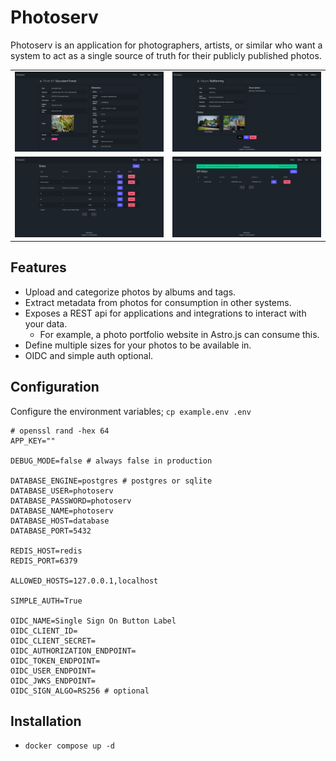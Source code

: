 # Photoserv

Photoserv is an application for photographers, artists, or similar who want a system to act as a single source of truth
for their publicly published photos.

| | |
| --- | --- |
| ![Photo detail](docs/screenshots/photo_detail.png) | ![Album detail](docs/screenshots/album_detail.png) |
| ![Size list](docs/screenshots/size_list.png) | ![API Key list](docs/screenshots/api_key_list.png) |

## Features

* Upload and categorize photos by albums and tags.
* Extract metadata from photos for consumption in other systems.
* Exposes a REST api for applications and integrations to interact with your data.
    * For example, a photo portfolio website in Astro.js can consume this.
* Define multiple sizes for your photos to be available in.
* OIDC and simple auth optional.

## Configuration

Configure the environment variables; `cp example.env .env`

```env
# openssl rand -hex 64
APP_KEY=""

DEBUG_MODE=false # always false in production

DATABASE_ENGINE=postgres # postgres or sqlite
DATABASE_USER=photoserv
DATABASE_PASSWORD=photoserv
DATABASE_NAME=photoserv
DATABASE_HOST=database
DATABASE_PORT=5432

REDIS_HOST=redis
REDIS_PORT=6379

ALLOWED_HOSTS=127.0.0.1,localhost

SIMPLE_AUTH=True

OIDC_NAME=Single Sign On Button Label
OIDC_CLIENT_ID=
OIDC_CLIENT_SECRET=
OIDC_AUTHORIZATION_ENDPOINT=
OIDC_TOKEN_ENDPOINT=
OIDC_USER_ENDPOINT=
OIDC_JWKS_ENDPOINT=
OIDC_SIGN_ALGO=RS256 # optional
```

## Installation

* `docker compose up -d`
